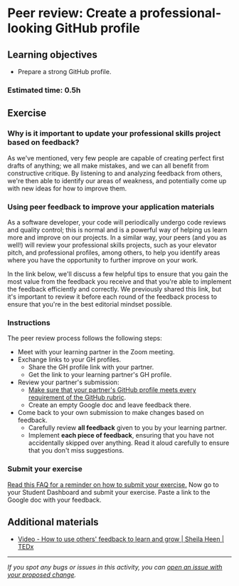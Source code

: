 #  **Peer review: Create a professional-looking GitHub profile**

## Learning objectives

- Prepare a strong GitHub profile.

### Estimated time: 0.5h

## Exercise

### Why is it important to update your professional skills project based on feedback?

As we've mentioned, very few people are capable of creating perfect first drafts of anything; we all make mistakes, and we can all benefit from constructive critique. By listening to and analyzing feedback from others, we're then able to identify our areas of weakness, and potentially come up with new ideas for how to improve them.

### Using peer feedback to improve your application materials

As a software developer, your code will periodically undergo code reviews and quality control; this is normal and is a powerful way of helping us learn more and improve on our projects. In a similar way, your peers (and you as well!) will review your professional skills projects, such as your elevator pitch, and professional profiles, among others, to help you identify areas where you have the opportunity to further improve on your work. 

In the link below, we'll discuss a few helpful tips to ensure that you gain the most value from the feedback you receive and that you're able to implement the feedback efficiently and correctly. We previously shared this link, but it's important to review it before each round of the feedback process to ensure that you're in the best editorial mindset possible.


### Instructions 

The peer review process follows the following steps:
- Meet with your learning partner in the Zoom meeting.
- Exchange links to your GH profiles.
    - Share the GH profile link with your partner.
    - Get the link to your learning partner's GH profile.
- Review your partner's submission:
    - [Make sure that your partner's GitHub profile meets every requirement of the GitHub rubric](https://docs.google.com/document/d/1A1x6Vqm6rmChKkb3T3IXBWRNyygTZ2oiHCPZq4IrXT4/edit).
    - Create an empty Google doc and leave feedback there.
- Come back to your own submission to make changes based on feedback.
    - Carefully review **all feedback** given to you by your learning partner.
    - Implement **each piece of feedback**, ensuring that you have not accidentally skipped over anything. Read it aloud carefully to ensure that you don't miss suggestions.


### Submit your exercise
[Read this FAQ for a reminder on how to submit your exercise.](https://microverse.zendesk.com/hc/en-us/articles/360061344234)
Now go to your Student Dashboard and submit your exercise.
Paste a link to the Google doc with your feedback.

## Additional materials

- [Video - How to use others' feedback to learn and grow | Sheila Heen | TEDx](https://www.youtube.com/watch?v=FQNbaKkYk_Q)


------

_If you spot any bugs or issues in this activity, you can [open an issue with your proposed change](https://github.com/microverseinc/curriculum-transversal-skills/blob/main/git-github/articles/open_issue.md)._
